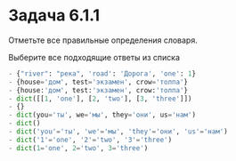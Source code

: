 # Задача 6.1.1

Отметьте все правильные определения словаря.

Выберите все подходящие ответы из списка

```python
- {"river": "река", 'road': 'Дорога', 'one': 1}
- {house='дом', test='экзамен', crow='толпа'}
- {house:'дом', test:'экзамен', crow:'толпа'}
- dict([[1, 'one'], [2, 'two'], [3, 'three']])
- {}
- dict(you='ты', we='мы', they='они', us='нам')
- dict()
- dict('you'='ты', 'we'='мы', 'they'='они', 'us'='нам')
- dict('1'='one', '2'='two', '3'='three')
- dict(1='one', 2='two', 3='three')
```
